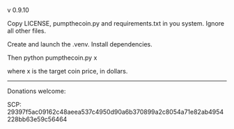 v 0.9.10

Copy LICENSE, pumpthecoin.py and requirements.txt in you system. Ignore all other files.

Create and launch the .venv. Install dependencies.

Then python pumpthecoin.py x

where x is the target coin price, in dollars.

-----------------------------------------------

Donations welcome:

SCP: 29397f5ac09162c48aeea537c4950d90a6b370899a2c8054a71e82ab4954228bb63e59c56464
